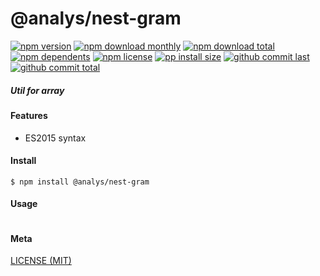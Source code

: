 # @analys/nest-gram

[![npm version][badge-npm-version]][url-npm]
[![npm download monthly][badge-npm-download-monthly]][url-npm]
[![npm download total][badge-npm-download-total]][url-npm]
[![npm dependents][badge-npm-dependents]][url-github]
[![npm license][badge-npm-license]][url-npm]
[![pp install size][badge-pp-install-size]][url-pp]
[![github commit last][badge-github-last-commit]][url-github]
[![github commit total][badge-github-commit-count]][url-github]

[//]: <> (Shields)
[badge-npm-version]: https://flat.badgen.net/npm/cell/@analys/nest-gram
[badge-npm-download-monthly]: https://flat.badgen.net/npm/dm/@analys/nest-gram
[badge-npm-download-total]:https://flat.badgen.net/npm/dt/@analys/nest-gram
[badge-npm-dependents]: https://flat.badgen.net/npm/dependents/@analys/nest-gram
[badge-npm-license]: https://flat.badgen.net/npm/license/@analys/nest-gram
[badge-pp-install-size]: https://flat.badgen.net/packagephobia/install/@analys/nest-gram
[badge-github-last-commit]: https://flat.badgen.net/github/last-commit/hoyeungw/vect
[badge-github-commit-count]: https://flat.badgen.net/github/commits/hoyeungw/vect

[//]: <> (Link)
[url-npm]: https://npmjs.org/package/@analys/nest-gram
[url-pp]: https://packagephobia.now.sh/result?p=@analys/nest-gram
[url-github]: https://github.com/hoyeungw/vect

##### Util for array

#### Features

- ES2015 syntax

#### Install
```console
$ npm install @analys/nest-gram
```

#### Usage
```js
```

#### Meta
[LICENSE (MIT)](LICENSE)
